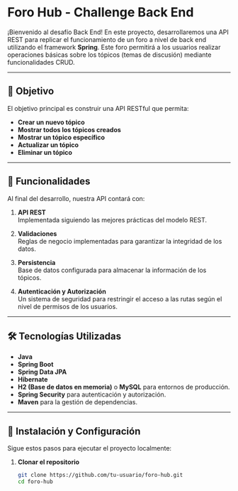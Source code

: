 # Foro Hub - Challenge Back End

¡Bienvenido al desafío Back End! En este proyecto, desarrollaremos una API REST para replicar el funcionamiento de un foro a nivel de back end utilizando el framework **Spring**. Este foro permitirá a los usuarios realizar operaciones básicas sobre los tópicos (temas de discusión) mediante funcionalidades CRUD.

---

## 🌟 Objetivo

El objetivo principal es construir una API RESTful que permita:

- **Crear un nuevo tópico**  
- **Mostrar todos los tópicos creados**  
- **Mostrar un tópico específico**  
- **Actualizar un tópico**  
- **Eliminar un tópico**

---

## 🔧 Funcionalidades

Al final del desarrollo, nuestra API contará con:

1. **API REST**  
   Implementada siguiendo las mejores prácticas del modelo REST.
   
2. **Validaciones**  
   Reglas de negocio implementadas para garantizar la integridad de los datos.

3. **Persistencia**  
   Base de datos configurada para almacenar la información de los tópicos.

4. **Autenticación y Autorización**  
   Un sistema de seguridad para restringir el acceso a las rutas según el nivel de permisos de los usuarios.

---

## 🛠️ Tecnologías Utilizadas

- **Java**  
- **Spring Boot**  
- **Spring Data JPA**  
- **Hibernate**  
- **H2 (Base de datos en memoria)** o **MySQL** para entornos de producción.  
- **Spring Security** para autenticación y autorización.  
- **Maven** para la gestión de dependencias.

---

## 🚀 Instalación y Configuración

Sigue estos pasos para ejecutar el proyecto localmente:

1. **Clonar el repositorio**  
   ```bash
   git clone https://github.com/tu-usuario/foro-hub.git
   cd foro-hub
